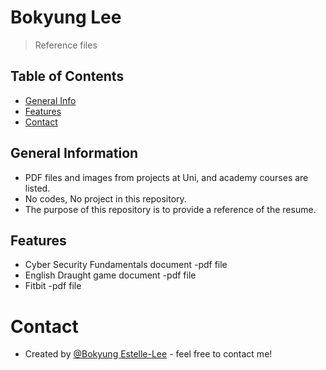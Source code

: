 # Bokyung Lee
> Reference files

## Table of Contents
* [General Info](#general-information)
* [Features](#features)
* [Contact](#contact)
<!-- *[License](#license) -->

## General Information
- PDF files and images from projects at Uni, and academy courses are listed.
- No codes, No project in this repository.
- The purpose of this repository is to provide a reference of the resume.

## Features
- Cyber Security Fundamentals document -pdf file
- English Draught game document -pdf file
- Fitbit -pdf file

# Contact
+ Created by [@Bokyung Estelle-Lee](https://github.com/Estelle-Lee/) - feel free to contact me!

<!-- Optional -->
<!-- ##License -->
